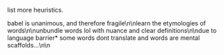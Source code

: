 list more heuristics.

babel is unanimous, and therefore fragile\n\nlearn the etymologies of words\n\nunbundle words lol with nuance and clear definitions\n\ndue to language barrier* some words dont translate and words are mental scaffolds…\n\n